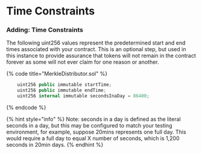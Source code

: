 # Time Constraints

### Adding: Time Constraints

The following uint256 values represent the predetermined start and end times associated with your contract. This is an optional step, but used in this instance to provide assurance that tokens will not remain in the contract forever as some will not ever claim for one reason or another.

{% code title="MerkleDistributor.sol" %}
```csharp
    uint256 public immutable startTime;
    uint256 public immutable endTime;
    uint256 internal immutable secondsInaDay = 86400;
```
{% endcode %}

{% hint style="info" %}
Note: seconds in a day is defined as the literal seconds in a day, but this may be configured to match your testing environment, for example, suppose 20mins represents one full day. This would require a full day to equal X number of seconds, which is 1,200 seconds in 20min days.
{% endhint %}
